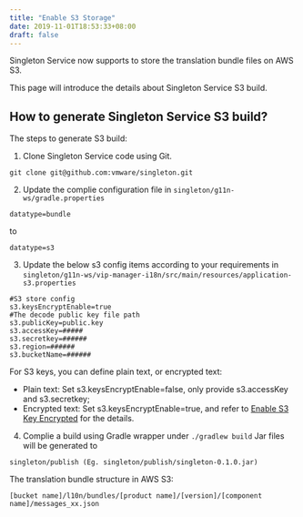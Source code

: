 ```yaml
---
title: "Enable S3 Storage"
date: 2019-11-01T18:53:33+08:00
draft: false
---
```


Singleton Service now supports to store the translation bundle files on AWS S3.

This page will introduce the details about Singleton Service S3 build.

How to generate Singleton Service S3 build?
------------------

The steps to generate S3 build:

1. Clone Singleton Service code using Git.

```
git clone git@github.com:vmware/singleton.git
```

2. Update the complie configuration file in `singleton/g11n-ws/gradle.properties`

```
datatype=bundle
```

to

```
datatype=s3
```

3. Update the below s3 config items according to your requirements in `singleton/g11n-ws/vip-manager-i18n/src/main/resources/application-s3.properties`
```
#S3 store config
s3.keysEncryptEnable=true
#The decode public key file path
s3.publicKey=public.key
s3.accessKey=#####
s3.secretkey=######
s3.region=######
s3.bucketName=######
```
For S3 keys, you can define plain text, or encrypted text:
- Plain text: Set s3.keysEncryptEnable=false, only provide s3.accessKey and s3.secretkey;
- Encrypted text: Set s3.keysEncryptEnable=true, and refer to [Enable S3 Key Encrypted](https://vmware.github.io/singleton/docs/overview/singleton-service/configurations/enable-s3-key-encrypted/) for the details.

4. Complie a build using Gradle wrapper under 
   `./gradlew build`
   Jar files will be generated to

```
singleton/publish (Eg. singleton/publish/singleton-0.1.0.jar)
```

The translation bundle structure in AWS S3:

```
[bucket name]/l10n/bundles/[product name]/[version]/[component name]/messages_xx.json
```